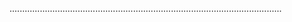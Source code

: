 ............................................................................................................
